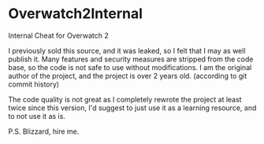 # Overwatch2Internal
Internal Cheat for Overwatch 2

I previously sold this source, and it was leaked, so I felt that I may as well publish it. Many features and security measures are stripped from the code base, so the code is not safe to use without modifications. I am the original author of the project, and the project is over 2 years old. (according to git commit history)

The code quality is not great as I completely rewrote the project at least twice since this version, I'd suggest to just use it as a learning resource, and to not use it as is.

P.S. Blizzard, hire me.
